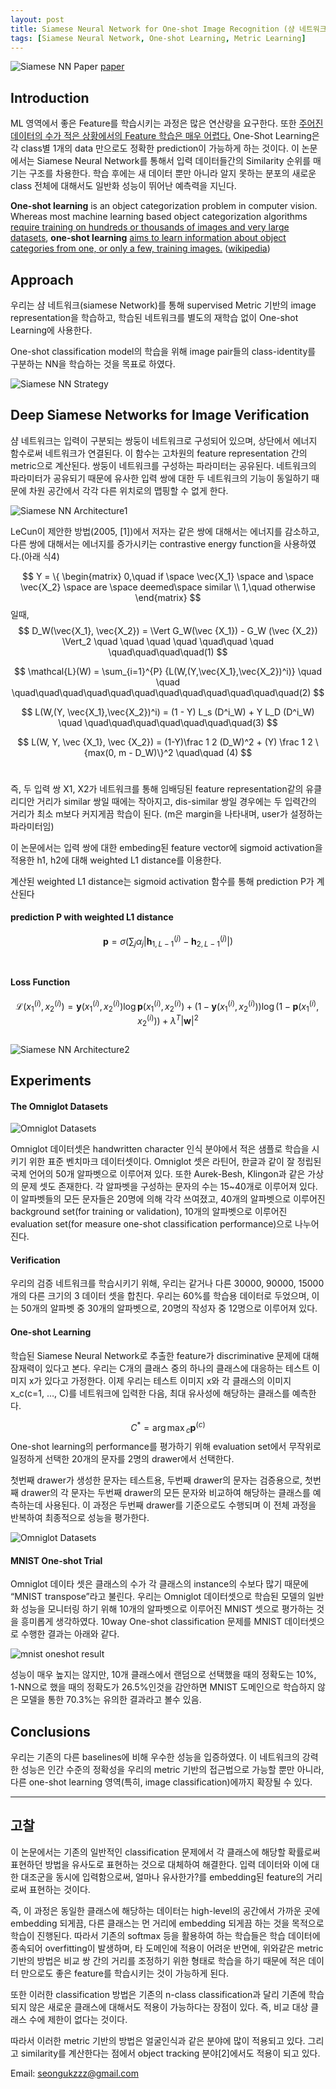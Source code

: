 ```yaml
---
layout: post
title: Siamese Neural Network for One-shot Image Recognition (샴 네트워크)
tags: [Siamese Neural Network, One-shot Learning, Metric Learning]
---
```

![Siamese NN Paper](https://github.com/uk-kim/uk-kim.github.io/blob/master/_posts/2018-10-07-siamese_nn/siamese_paper_intro.png?raw=true)
[paper](https://www.cs.cmu.edu/~rsalakhu/papers/oneshot1.pdf)

## Introduction
ML 영역에서 좋은 Feature를 학습시키는 과정은 많은 연산량을 요구한다. 또한 <u>주어진 데이터의 수가 적은 상황에서의 Feature 학습은 매우 어렵다.</u> One-Shot Learning은 각 class별 1개의 data 만으로도 정확한 prediction이 가능하게 하는 것이다. 이 논문에서는 Siamese Neural Network를 통해서 입력 데이터들간의 Similarity 순위를 매기는 구조를 차용한다. 학습 후에는 새 데이터 뿐만 아니라 알지 못하는 분포의 새로운 class 전체에 대해서도 일반화 성능이 뛰어난 예측력을 지닌다.

<b>One-shot learning</b> is an object categorization problem in computer vision. Whereas most machine learning based object categorization algorithms <u>require training on hundreds or thousands of images and very large datasets</u>, <b>one-shot learning</b> <u>aims to learn information about object categories from one, or only a few, training images.</u> ([wikipedia](https://en.wikipedia.org/wiki/One-shot_learning))


## Approach
우리는 샴 네트워크(siamese Network)를 통해 supervised Metric 기반의 image representation을 학습하고, 학습된 네트워크를 별도의 재학습 없이 One-shot Learning에 사용한다.

One-shot classification model의 학습을 위해 image pair들의 class-identity를 구분하는 NN을 학습하는 것을 목표로 하였다.

![Siamese NN Strategy](https://github.com/uk-kim/uk-kim.github.io/blob/master/_posts/2018-10-07-siamese_nn/siamese_fig1_strategy.png?raw=true)

## Deep Siamese Networks for Image Verification

샴 네트워크는 입력이 구분되는 쌍둥이 네트워크로 구성되어 있으며, 상단에서 에너지 함수로써 네트워크가 연결된다. 이 함수는 고차원의 feature representation 간의 metric으로 계산된다. 쌍둥이 네트워크를 구성하는 파라미터는 공유된다. 네트워크의 파라미터가 공유되기 때문에 유사한 입력 쌍에 대한 두 네트워크의 기능이 동일하기 때문에 차원 공간에서 각각 다른 위치로의 맵핑할 수 없게 한다.

![Siamese NN Architecture1](https://github.com/uk-kim/uk-kim.github.io/blob/master/_posts/2018-10-07-siamese_nn/siamese_network_architecture_1.jpeg?raw=true)

LeCun이 제안한 방법(2005, [1])에서 저자는 같은 쌍에 대해서는 에너지를 감소하고, 다른 쌍에 대해서는 에너지를 증가시키는 contrastive energy function을 사용하였다.(아래 식4)

$$
Y = \{ \begin{matrix} 0,\quad if \space \vec{X_1} \space and \space \vec{X_2} \space are \space deemed\space similar \\ 1,\quad otherwise \end{matrix}
$$
일때,
<br/>
$$
D_W(\vec{X_1}, \vec{X_2}) = \Vert G_W(\vec {X_1}) - G_W (\vec {X_2}) \Vert_2 \quad \quad \quad \quad \quad\quad \quad \quad\quad\quad\quad(1)
$$

$$ \mathcal{L}(W) = \sum_{i=1}^{P} {L(W,(Y,\vec{X_1},\vec{X_2})^i)} \quad \quad \quad\quad\quad\quad\quad\quad\quad\quad\quad\quad\quad\quad(2)
$$

$$
L(W,(Y, \vec{X_1},\vec{X_2})^i) = (1 - Y) L_s (D^i_W) + Y L_D (D^i_W) \quad \quad\quad\quad\quad\quad\quad\quad(3)
$$

$$
L(W, Y, \vec {X_1}, \vec {X_2}) = (1-Y)\frac 1 2 (D_W)^2 + (Y) \frac 1 2 \{max(0, m - D_W)\}^2 \quad\quad (4)
$$
<br/>

즉, 두 입력 쌍 X1, X2가 네트워크를 통해 임배딩된 feature representation같의 유클리디안 거리가 similar 쌍일 때에는 작아지고, dis-similar 쌍일 경우에는 두 입력간의 거리가 최소 m보다 커지게끔 학습이 된다. (m은 margin을 나타내며, user가 설정하는 파라미터임)

이 논문에서는 입력 쌍에 대한 embeding된 feature vector에 sigmoid activation을 적용한 h1, h2에 대해 weighted L1 distance를 이용한다.

계산된 weighted L1 distance는 sigmoid activation 함수를 통해 prediction P가 계산된다
<br/>
#### prediction P with weighted L1 distance
$$
\mathbf{p} = \sigma (\sum{}_j \alpha_j \vert \mathbf{h}_{1, L-1}^{(j)} - \mathbf{h}_{2, L-1} ^{(j)} \vert)
$$
<br/>
#### Loss Function
$$
\mathcal{L} (x_1^{(i)}, x_2^{(i)}) = \mathbf{y} (x_1^{(i)}, x_2^{(i)}) \log{\mathbf{p} (x_1^{(i)}, x_2^{(i)})} + (1 - \mathbf{y} (x_1^{(i)}, x_2^{(i)})) \log {(1 - \mathbf{p} (x_1^{(i)}, x_2^{(i)}))} + \lambda^T \vert \mathbf{w} \vert ^2
$$
<br/>
![Siamese NN Architecture2](https://github.com/uk-kim/uk-kim.github.io/blob/master/_posts/2018-10-07-siamese_nn/siamese_network_architecture.jpeg?raw=true)
<br/>

## Experiments

#### The Omniglot Datasets
![Omniglot Datasets](https://github.com/uk-kim/uk-kim.github.io/blob/master/_posts/2018-10-07-siamese_nn/omniglot_dataset_characters.jpeg?raw=true)

Omniglot 데이터셋은 handwritten character 인식 분야에서 적은 샘플로 학습을 시키기 위한 표준 벤치마크  데이터셋이다. Omniglot 셋은 라틴어, 한글과 같이 잘 정립된 국제 언어의 50개 알파벳으로 이루어져 있다. 또한 Aurek-Besh, Klingon과 같은 가상의 문제 셋도 존재한다. 각 알파벳을 구성하는 문자의 수는 15~40개로 이루어져 있다. 이 알파벳들의 모든 문자들은 20명에 의해 각각 쓰여졌고, 40개의 알파벳으로 이루어진 background set(for training or validation), 10개의 알파벳으로 이루어진 evaluation set(for measure one-shot classification performance)으로 나누어 진다.

#### Verification

우리의 검증 네트워크를 학습시키기 위해, 우리는 같거나 다른 30000, 90000, 15000개의 다른 크기의 3 데이터 셋을 합친다. 우리는 60%를 학습용 데이터로 두었으며, 이는 50개의 알파벳 중 30개의 알파벳으로, 20명의 작성자 중 12명으로 이루어져 있다.

#### One-shot Learning
학습된 Siamese Neural Network로 추출한 feature가 discriminative 문제에 대해 잠재력이 있다고 본다. 우리는 C개의 클래스 중의 하나의 클래스에 대응하는 테스트 이미지 x가 있다고 가정한다. 이제 우리는 테스트 이미지 x와 각 클래스의 이미지 x_c(c=1, …, C)를 네트워크에 입력한 다음, 최대 유사성에 해당하는 클래스를 예측한다.

$$
C^\ast = \arg\max{}_c \mathbf{p} ^{(c)}
$$
One-shot learning의 performance를 평가하기 위해 evaluation set에서 무작위로 일정하게 선택한 20개의 문자를 2명의 drawer에서 선택한다.

첫번째 drawer가 생성한 문자는 테스트용, 두번째 drawer의 문자는 검증용으로, 첫번째 drawer의 각 문자는 두번째 drawer의 모든 문자와 비교하여 해당하는 클래스를 예측하는데 사용된다. 이 과정은 두번째 drawer를 기준으로도 수행되며 이 전체 과정을 반복하여 최종적으로 성능을 평가한다.

![Omniglot Datasets](https://github.com/uk-kim/uk-kim.github.io/blob/master/_posts/2018-10-07-siamese_nn/siamese_omniglot_evaluation.png?raw=true)

#### MNIST One-shot Trial
Omniglot 데이타 셋은 클래스의 수가 각 클래스의 instance의 수보다 많기 때문에 “MNIST transpose”라고 불린다. 우리는 Omniglot 데이터셋으로 학습된 모델의 일반화 성능을 모니터링 하기 위해 10개의 알파벳으로 이루어진 MNIST 셋으로 평가하는 것을 흥미롭게 생각하였다. 10way One-shot classification 문제를 MNIST 데이터셋으로 수행한 결과는 아래와 같다.

![mnist oneshot result](https://github.com/uk-kim/uk-kim.github.io/blob/master/_posts/2018-10-07-siamese_nn/siamese_mnist_oneshot_result.png?raw=true)

성능이 매우 높지는 않지만,  10개 클래스에서 랜덤으로 선택했을 때의 정확도는 10%, 1-NN으로 했을 때의 정확도가 26.5%인것을 감안하면 MNIST 도메인으로 학습하지 않은 모델을 통한 70.3%는 유의한 결과라고 볼수 있음.

## Conclusions

우리는 기존의 다른 baselines에 비해 우수한 성능을 입증하였다. 이 네트워크의 강력한 성능은 인간 수준의 정확성을 우리의 metric 기반의 접근법으로 가능할 뿐만 아니라, 다른 one-shot learning 영역(특히, image classification)에까지 확장될 수 있다.

***

## 고찰

이 논문에서는 기존의 일반적인 classification 문제에서 각 클래스에 해당할 확률로써 표현하던 방법을 유사도로 표현하는 것으로 대체하여 해결한다. 입력 데이터와 이에 대한 대조군을 동시에 입력함으로써, 얼마나 유사한가?를 embedding된 feature의 거리로써 표현하는 것이다.

즉, 이 과정은 동일한 클래스에 해당하는 데이터는 high-level의 공간에서 가까운 곳에 embedding 되게끔, 다른 클래스는 먼 거리에 embedding 되게끔 하는 것을 목적으로 학습이 진행된다. 따라서 기존의 softmax 등을 활용하여 하는 학습들은 학습 데이터에 종속되어 overfitting이 발생하며, 타 도메인에 적용이 어려운 반면에, 위와같은 metric 기반의 방법은 비교 쌍 간의 거리를 조정하기 위한 형태로 학습을 하기 때문에 적은 데이터 만으로도 좋은 feature를 학습시키는 것이 가능하게 된다.

또한 이러한 classification 방법은 기존의 n-class classification과 달리 기존에 학습되지 않은 새로운 클래스에 대해서도 적용이 가능하다는 장점이 있다. 즉, 비교 대상 클래스 수에 제한이 없다는 것이다.

따라서 이러한 metric 기반의 방법은 얼굴인식과 같은 분야에 많이 적용되고 있다. 그리고 similarity를 계산한다는 점에서 object tracking 분야[2]에서도 적용이 되고 있다.
<br/>

Email: [seongukzzz@gmail.com](mailto:seongukzzz@gmail.com)
